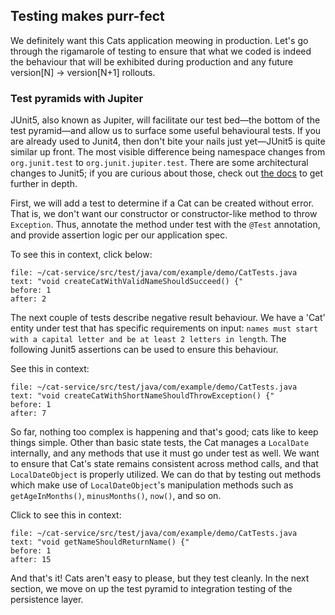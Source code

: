 ## Testing makes purr-fect

We definitely want this Cats application meowing in production.
Let's go through the rigamarole of testing to ensure that what we coded is indeed
the behaviour that will be exhibited during production and any future
version[N] -> version[N+1] rollouts.

### Test pyramids with Jupiter

JUnit5, also known as Jupiter, will facilitate our test bed—the bottom of the test pyramid—and allow us to surface some useful behavioural tests. If you are already used to Junit4, then don't bite your nails just yet—JUnit5 is quite similar up front. The most visible difference being namespace changes from `org.junit.test` to `org.junit.jupiter.test`. There are some architectural changes to Junit5; if you are curious about those, check out [the docs](https://junit.org/junit5/docs/current/user-guide/) to get further in depth. 

First, we will add a test to determine if a Cat can be created without error. That is, we don't want our constructor
or constructor-like method to throw `Exception`. Thus, annotate the method under test with the `@Test` annotation, 
and provide assertion logic per our application spec.

To see this in context, click below:

```editor:select-matching-text
file: ~/cat-service/src/test/java/com/example/demo/CatTests.java
text: "void createCatWithValidNameShouldSucceed() {"
before: 1
after: 2
```

The next couple of tests describe negative result behaviour. We have a 'Cat' entity under test that has specific requirements on input: `names must start with a capital letter and be at least 2 letters in length`. The following Junit5 assertions can be used to ensure this behaviour.

See this in context:

```editor:select-matching-text
file: ~/cat-service/src/test/java/com/example/demo/CatTests.java
text: "void createCatWithShortNameShouldThrowException() {"
before: 1
after: 7
```

So far, nothing too complex is happening and that's good; cats like to keep things simple. Other than basic state tests, the Cat manages a `LocalDate` internally, and any methods that use it must go under test as well. We want to ensure that Cat's state remains consistent across method calls, and that 
`LocalDateObject` is properly utilized. We can do that by testing out methods which make use of `LocalDateObject`'s manipulation methods such as `getAgeInMonths()`, `minusMonths()`, `now()`, and so on.


Click to see this in context:

```editor:select-matching-text
file: ~/cat-service/src/test/java/com/example/demo/CatTests.java
text: "void getNameShouldReturnName() {"
before: 1
after: 15
```

And that's it! Cats aren't easy to please, but they test cleanly. In the next section, we move on up the test pyramid to integration testing of the persistence layer.